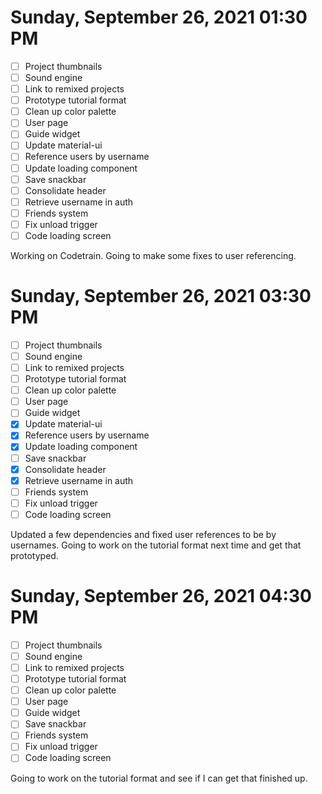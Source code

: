 # Sunday, September 26, 2021 01:30 PM
- [ ] Project thumbnails
- [ ] Sound engine
- [ ] Link to remixed projects
- [ ] Prototype tutorial format
- [ ] Clean up color palette
- [ ] User page
- [ ] Guide widget
- [ ] Update material-ui
- [ ] Reference users by username
- [ ] Update loading component
- [ ] Save snackbar
- [ ] Consolidate header
- [ ] Retrieve username in auth
- [ ] Friends system
- [ ] Fix unload trigger
- [ ] Code loading screen

Working on Codetrain. Going to make some fixes to user referencing.

# Sunday, September 26, 2021 03:30 PM
- [ ] Project thumbnails
- [ ] Sound engine
- [ ] Link to remixed projects
- [ ] Prototype tutorial format
- [ ] Clean up color palette
- [ ] User page
- [ ] Guide widget
- [X] Update material-ui
- [X] Reference users by username
- [X] Update loading component
- [ ] Save snackbar
- [X] Consolidate header
- [X] Retrieve username in auth
- [ ] Friends system
- [ ] Fix unload trigger
- [ ] Code loading screen

Updated a few dependencies and fixed user references to be by usernames.
Going to work on the tutorial format next time and get that prototyped.

# Sunday, September 26, 2021 04:30 PM
- [ ] Project thumbnails
- [ ] Sound engine
- [ ] Link to remixed projects
- [ ] Prototype tutorial format
- [ ] Clean up color palette
- [ ] User page
- [ ] Guide widget
- [ ] Save snackbar
- [ ] Friends system
- [ ] Fix unload trigger
- [ ] Code loading screen

Going to work on the tutorial format and see if I can get that finished up.
